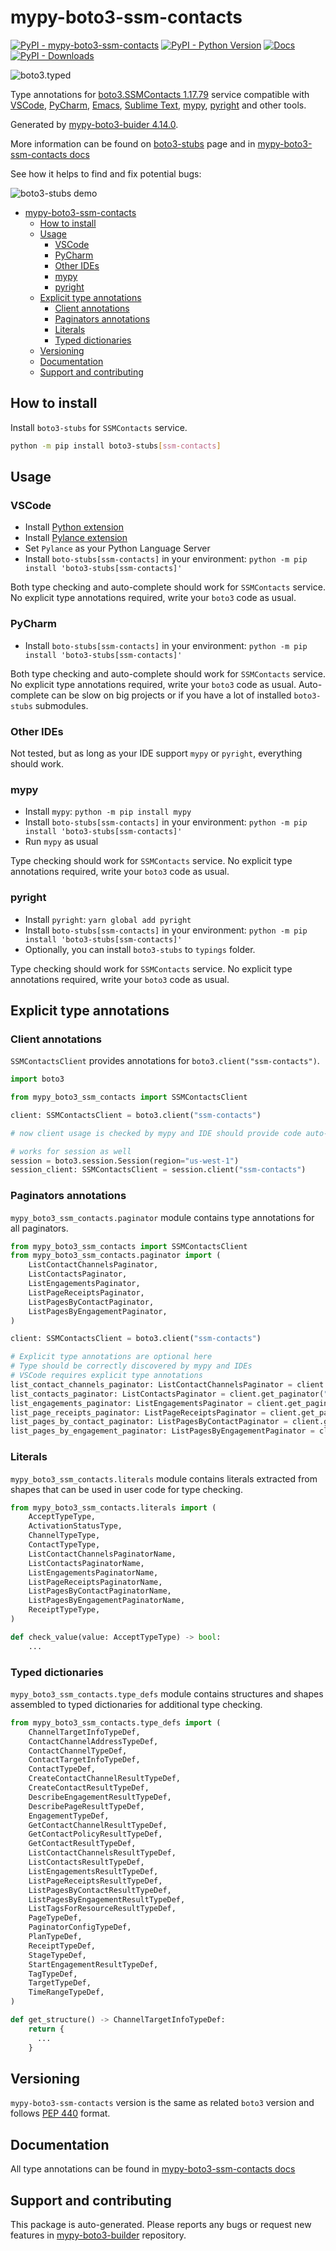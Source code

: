 # mypy-boto3-ssm-contacts<a id="mypy-boto3-ssm-contacts"></a>

[![PyPI - mypy-boto3-ssm-contacts](https://img.shields.io/pypi/v/mypy-boto3-ssm-contacts.svg?color=blue)](https://pypi.org/project/mypy-boto3-ssm-contacts)
[![PyPI - Python Version](https://img.shields.io/pypi/pyversions/mypy-boto3-ssm-contacts.svg?color=blue)](https://pypi.org/project/mypy-boto3-ssm-contacts)
[![Docs](https://img.shields.io/readthedocs/mypy-boto3-builder.svg?color=blue)](https://mypy-boto3-builder.readthedocs.io/)
[![PyPI - Downloads](https://img.shields.io/pypi/dw/mypy-boto3-ssm-contacts?color=blue)](https://pypistats.org/packages/mypy-boto3-ssm-contacts)

![boto3.typed](https://github.com/vemel/mypy_boto3_builder/raw/master/logo.png)

Type annotations for
[boto3.SSMContacts 1.17.79](https://boto3.amazonaws.com/v1/documentation/api/1.17.79/reference/services/ssm-contacts.html#SSMContacts)
service compatible with [VSCode](https://code.visualstudio.com/),
[PyCharm](https://www.jetbrains.com/pycharm/),
[Emacs](https://www.gnu.org/software/emacs/),
[Sublime Text](https://www.sublimetext.com/),
[mypy](https://github.com/python/mypy),
[pyright](https://github.com/microsoft/pyright) and other tools.

Generated by
[mypy-boto3-buider 4.14.0](https://github.com/vemel/mypy_boto3_builder).

More information can be found on
[boto3-stubs](https://pypi.org/project/boto3-stubs/) page and in
[mypy-boto3-ssm-contacts docs](https://vemel.github.io/boto3_stubs_docs/mypy_boto3_ssm_contacts/)

See how it helps to find and fix potential bugs:

![boto3-stubs demo](https://github.com/vemel/mypy_boto3_builder/raw/master/demo.gif)

- [mypy-boto3-ssm-contacts](#mypy-boto3-ssm-contacts)
  - [How to install](#how-to-install)
  - [Usage](#usage)
    - [VSCode](#vscode)
    - [PyCharm](#pycharm)
    - [Other IDEs](#other-ides)
    - [mypy](#mypy)
    - [pyright](#pyright)
  - [Explicit type annotations](#explicit-type-annotations)
    - [Client annotations](#client-annotations)
    - [Paginators annotations](#paginators-annotations)
    - [Literals](#literals)
    - [Typed dictionaries](#typed-dictionaries)
  - [Versioning](#versioning)
  - [Documentation](#documentation)
  - [Support and contributing](#support-and-contributing)

## How to install<a id="how-to-install"></a>

Install `boto3-stubs` for `SSMContacts` service.

```bash
python -m pip install boto3-stubs[ssm-contacts]
```

## Usage<a id="usage"></a>

### VSCode<a id="vscode"></a>

- Install
  [Python extension](https://marketplace.visualstudio.com/items?itemName=ms-python.python)
- Install
  [Pylance extension](https://marketplace.visualstudio.com/items?itemName=ms-python.vscode-pylance)
- Set `Pylance` as your Python Language Server
- Install `boto-stubs[ssm-contacts]` in your environment:
  `python -m pip install 'boto3-stubs[ssm-contacts]'`

Both type checking and auto-complete should work for `SSMContacts` service. No
explicit type annotations required, write your `boto3` code as usual.

### PyCharm<a id="pycharm"></a>

- Install `boto-stubs[ssm-contacts]` in your environment:
  `python -m pip install 'boto3-stubs[ssm-contacts]'`

Both type checking and auto-complete should work for `SSMContacts` service. No
explicit type annotations required, write your `boto3` code as usual.
Auto-complete can be slow on big projects or if you have a lot of installed
`boto3-stubs` submodules.

### Other IDEs<a id="other-ides"></a>

Not tested, but as long as your IDE support `mypy` or `pyright`, everything
should work.

### mypy<a id="mypy"></a>

- Install `mypy`: `python -m pip install mypy`
- Install `boto-stubs[ssm-contacts]` in your environment:
  `python -m pip install 'boto3-stubs[ssm-contacts]'`
- Run `mypy` as usual

Type checking should work for `SSMContacts` service. No explicit type
annotations required, write your `boto3` code as usual.

### pyright<a id="pyright"></a>

- Install `pyright`: `yarn global add pyright`
- Install `boto-stubs[ssm-contacts]` in your environment:
  `python -m pip install 'boto3-stubs[ssm-contacts]'`
- Optionally, you can install `boto3-stubs` to `typings` folder.

Type checking should work for `SSMContacts` service. No explicit type
annotations required, write your `boto3` code as usual.

## Explicit type annotations<a id="explicit-type-annotations"></a>

### Client annotations<a id="client-annotations"></a>

`SSMContactsClient` provides annotations for `boto3.client("ssm-contacts")`.

```python
import boto3

from mypy_boto3_ssm_contacts import SSMContactsClient

client: SSMContactsClient = boto3.client("ssm-contacts")

# now client usage is checked by mypy and IDE should provide code auto-complete

# works for session as well
session = boto3.session.Session(region="us-west-1")
session_client: SSMContactsClient = session.client("ssm-contacts")
```

### Paginators annotations<a id="paginators-annotations"></a>

`mypy_boto3_ssm_contacts.paginator` module contains type annotations for all
paginators.

```python
from mypy_boto3_ssm_contacts import SSMContactsClient
from mypy_boto3_ssm_contacts.paginator import (
    ListContactChannelsPaginator,
    ListContactsPaginator,
    ListEngagementsPaginator,
    ListPageReceiptsPaginator,
    ListPagesByContactPaginator,
    ListPagesByEngagementPaginator,
)

client: SSMContactsClient = boto3.client("ssm-contacts")

# Explicit type annotations are optional here
# Type should be correctly discovered by mypy and IDEs
# VSCode requires explicit type annotations
list_contact_channels_paginator: ListContactChannelsPaginator = client.get_paginator("list_contact_channels")
list_contacts_paginator: ListContactsPaginator = client.get_paginator("list_contacts")
list_engagements_paginator: ListEngagementsPaginator = client.get_paginator("list_engagements")
list_page_receipts_paginator: ListPageReceiptsPaginator = client.get_paginator("list_page_receipts")
list_pages_by_contact_paginator: ListPagesByContactPaginator = client.get_paginator("list_pages_by_contact")
list_pages_by_engagement_paginator: ListPagesByEngagementPaginator = client.get_paginator("list_pages_by_engagement")
```

### Literals<a id="literals"></a>

`mypy_boto3_ssm_contacts.literals` module contains literals extracted from
shapes that can be used in user code for type checking.

```python
from mypy_boto3_ssm_contacts.literals import (
    AcceptTypeType,
    ActivationStatusType,
    ChannelTypeType,
    ContactTypeType,
    ListContactChannelsPaginatorName,
    ListContactsPaginatorName,
    ListEngagementsPaginatorName,
    ListPageReceiptsPaginatorName,
    ListPagesByContactPaginatorName,
    ListPagesByEngagementPaginatorName,
    ReceiptTypeType,
)

def check_value(value: AcceptTypeType) -> bool:
    ...
```

### Typed dictionaries<a id="typed-dictionaries"></a>

`mypy_boto3_ssm_contacts.type_defs` module contains structures and shapes
assembled to typed dictionaries for additional type checking.

```python
from mypy_boto3_ssm_contacts.type_defs import (
    ChannelTargetInfoTypeDef,
    ContactChannelAddressTypeDef,
    ContactChannelTypeDef,
    ContactTargetInfoTypeDef,
    ContactTypeDef,
    CreateContactChannelResultTypeDef,
    CreateContactResultTypeDef,
    DescribeEngagementResultTypeDef,
    DescribePageResultTypeDef,
    EngagementTypeDef,
    GetContactChannelResultTypeDef,
    GetContactPolicyResultTypeDef,
    GetContactResultTypeDef,
    ListContactChannelsResultTypeDef,
    ListContactsResultTypeDef,
    ListEngagementsResultTypeDef,
    ListPageReceiptsResultTypeDef,
    ListPagesByContactResultTypeDef,
    ListPagesByEngagementResultTypeDef,
    ListTagsForResourceResultTypeDef,
    PageTypeDef,
    PaginatorConfigTypeDef,
    PlanTypeDef,
    ReceiptTypeDef,
    StageTypeDef,
    StartEngagementResultTypeDef,
    TagTypeDef,
    TargetTypeDef,
    TimeRangeTypeDef,
)

def get_structure() -> ChannelTargetInfoTypeDef:
    return {
      ...
    }
```

## Versioning<a id="versioning"></a>

`mypy-boto3-ssm-contacts` version is the same as related `boto3` version and
follows [PEP 440](https://www.python.org/dev/peps/pep-0440/) format.

## Documentation<a id="documentation"></a>

All type annotations can be found in
[mypy-boto3-ssm-contacts docs](https://vemel.github.io/boto3_stubs_docs/mypy_boto3_ssm_contacts/)

## Support and contributing<a id="support-and-contributing"></a>

This package is auto-generated. Please reports any bugs or request new features
in [mypy-boto3-builder](https://github.com/vemel/mypy_boto3_builder/issues/)
repository.
